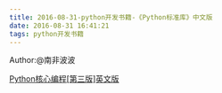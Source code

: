 ```yaml
---
title: 2016-08-31-python开发书籍-《Python标准库》中文版
date: 2016-08-31 16:41:21
tags: python开发书籍
---
```

Author:@南非波波

[Python核心编程[第三版]英文版](http://blog.songqingbo.cn/pdf/nodejs/Python核心编程[第三版]英文版.pdf "Python核心编程[第三版]英文版.pdf")